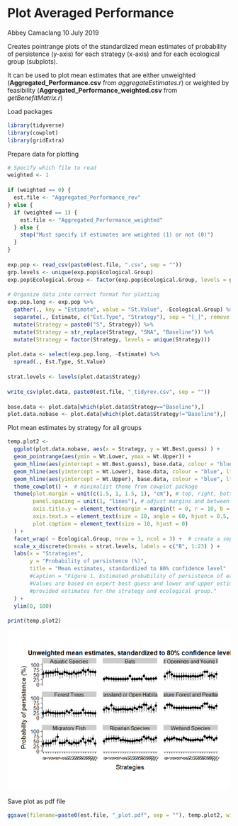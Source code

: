 Plot Averaged Performance
================
Abbey Camaclang
10 July 2019

Creates pointrange plots of the standardized mean estimates of probability of persistence (y-axis) for each strategy (x-axis) and for each ecological group (subplots).

It can be used to plot mean estimates that are either unweighted (**Aggregated\_Performance.csv** from *aggregateEstimates.r*) or weighted by feasibility (**Aggregated\_Performance\_weighted.csv** from *getBenefitMatrix.r*)

Load packages

``` r
library(tidyverse)
library(cowplot)
library(gridExtra)
```

Prepare data for plotting

``` r
# Specify which file to read
weighted <- 1

if (weighted == 0) {
  est.file <- "Aggregated_Performance_rev"
} else {
  if (weighted == 1) {
    est.file <- "Aggregated_Performance_weighted"
  } else {
    stop("Must specify if estimates are weighted (1) or not (0)")
  }
}

exp.pop <- read_csv(paste0(est.file, ".csv", sep = ""))
grp.levels <- unique(exp.pop$Ecological.Group)
exp.pop$Ecological.Group <- factor(exp.pop$Ecological.Group, levels = grp.levels)

# Organize data into correct format for plotting
exp.pop.long <- exp.pop %>%
  gather(., key = "Estimate", value = "St.Value", -Ecological.Group) %>%
  separate(., Estimate, c("Est.Type", "Strategy"), sep = "[_]", remove = FALSE) %>%
  mutate(Strategy = paste0("S", Strategy)) %>%
  mutate(Strategy = str_replace(Strategy, "SNA", "Baseline")) %>%
  mutate(Strategy = factor(Strategy, levels = unique(Strategy)))

plot.data <- select(exp.pop.long, -Estimate) %>%
  spread(., Est.Type, St.Value)

strat.levels <- levels(plot.data$Strategy)

write_csv(plot.data, paste0(est.file, "_tidyrev.csv", sep = ""))

base.data <- plot.data[which(plot.data$Strategy=="Baseline"),]
plot.data.nobase <- plot.data[which(plot.data$Strategy!="Baseline"),]
```

Plot mean estimates by strategy for all groups

``` r
temp.plot2 <- 
  ggplot(plot.data.nobase, aes(x = Strategy, y = Wt.Best.guess) ) +
  geom_pointrange(aes(ymin = Wt.Lower, ymax = Wt.Upper)) +
  geom_hline(aes(yintercept = Wt.Best.guess), base.data, colour = "blue") +
  geom_hline(aes(yintercept = Wt.Lower), base.data, colour = "blue", lty = "dashed") +
  geom_hline(aes(yintercept = Wt.Upper), base.data, colour = "blue", lty = "dashed") +
  theme_cowplot() +  # minimalist theme from cowplot package
  theme(plot.margin = unit(c(1.5, 1, 1.5, 1), "cm"), # top, right, bottom and left margins around the plot area
        panel.spacing = unit(1, "lines"), # adjust margins and between panels of the plot (spacing of 1)
        axis.title.y = element_text(margin = margin(t = 0, r = 10, b = 0, l = 0)), # adjust space between y-axis numbers and y-axis label
        axis.text.x = element_text(size = 10, angle = 60, hjust = 0.5, vjust = 0.5),
        plot.caption = element_text(size = 10, hjust = 0)
  ) +
  facet_wrap( ~ Ecological.Group, nrow = 3, ncol = 3) +  # create a separate panel for each ecological group
  scale_x_discrete(breaks = strat.levels, labels = c("B", 1:23) ) +
  labs(x = "Strategies",
       y = "Probability of persistence (%)",
       title = "Mean estimates, standardized to 80% confidence level" 
       #caption = "Figure 1. Estimated probability of persistence of each ecological group under the Baseline scenario (B) and each of the management strategies (1 - 22). 
       #Values are based on expert best guess and lower and upper estimates (standardized to 80% confidence level), averaged over number of experts who 
       #provided estimates for the strategy and ecological group."
  ) +
  ylim(0, 100) 

print(temp.plot2)
```

![](plotMeanPerformance_files/figure-markdown_github/unnamed-chunk-3-1.png)

Save plot as pdf file

``` r
ggsave(filename=paste0(est.file, "_plot.pdf", sep = ""), temp.plot2, width = 11, height = 8.5, units = "in")
```
